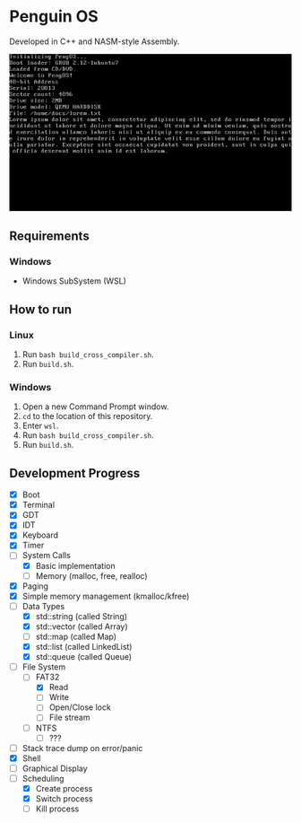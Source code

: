 # Penguin OS

Developed in C++ and NASM-style Assembly.

![Example Image](images/example.png)

## Requirements

### Windows
- Windows SubSystem (WSL)

## How to run

### Linux

1. Run `bash build_cross_compiler.sh`.
2. Run `build.sh`.

### Windows

1. Open a new Command Prompt window.
2. `cd` to the location of this repository.
3. Enter `wsl`.
4. Run `bash build_cross_compiler.sh`.
5. Run `build.sh`.

## Development Progress
- [x] Boot
- [x] Terminal
- [x] GDT
- [x] IDT
- [x] Keyboard
- [x] Timer
- [ ] System Calls
  - [x] Basic implementation
  - [ ] Memory (malloc, free, realloc)
- [x] Paging
- [x] Simple memory management (kmalloc/kfree)
- [ ] Data Types
  - [x] std::string (called String)
  - [x] std::vector (called Array)
  - [ ] std::map (called Map)
  - [x] std::list (called LinkedList)
  - [x] std::queue (called Queue)
- [ ] File System
  - [ ] FAT32
    - [x] Read
    - [ ] Write
    - [ ] Open/Close lock
    - [ ] File stream
  - [ ] NTFS
    - [ ] ???
- [ ] Stack trace dump on error/panic
- [x] Shell
- [ ] Graphical Display
- [ ] Scheduling
  - [x] Create process
  - [x] Switch process
  - [ ] Kill process